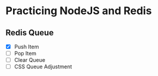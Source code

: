 # Practicing NodeJS and Redis

## Redis Queue

- [x] Push Item  
- [ ] Pop Item
- [ ] Clear Queue
- [ ] CSS Queue Adjustment
